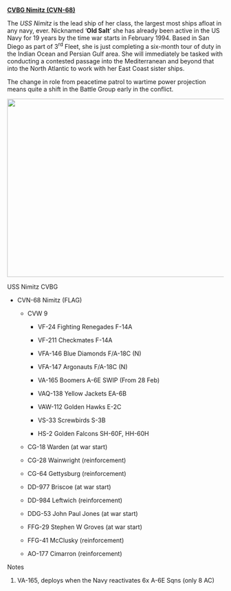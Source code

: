 [**CVBG Nimitz (CVN-68)**](https://en.wikipedia.org/wiki/USS_Nimitz)

The *USS Nimitz* is the lead ship of her class, the largest most ships
afloat in any navy, ever. Nicknamed ‘**Old Salt**’ she has already been
active in the US Navy for 19 years by the time war starts in February
1994. Based in San Diego as part of 3<sup>rd</sup> Fleet, she is just
completing a six-month tour of duty in the Indian Ocean and Persian Gulf
area. She will immediately be tasked with conducting a contested passage
into the Mediterranean and beyond that into the North Atlantic to work
with her East Coast sister ships.

The change in role from peacetime patrol to wartime power projection
means quite a shift in the Battle Group early in the conflict.

<img src="/assets\images\nato\us\navy\carriers\nimitz\media\image1.jpg" style="width:6.5in;height:4.31458in" />

USS Nimitz CVBG

-   CVN-68 Nimitz (FLAG)

    -   CVW 9

        -   VF-24 Fighting Renegades F-14A

        -   VF-211 Checkmates F-14A

        -   VFA-146 Blue Diamonds F/A-18C (N)

        -   VFA-147 Argonauts F/A-18C (N)

        -   VA-165 Boomers A-6E SWIP (From 28 Feb)

        -   VAQ-138 Yellow Jackets EA-6B

        -   VAW-112 Golden Hawks E-2C

        -   VS-33 Screwbirds S-3B

        -   HS-2 Golden Falcons SH-60F, HH-60H

    -   CG-18 Warden (at war start)

    -   CG-28 Wainwright (reinforcement)

    -   CG-64 Gettysburg (reinforcement)

    -   DD-977 Briscoe (at war start)

    -   DD-984 Leftwich (reinforcement)

    -   DDG-53 John Paul Jones (at war start)

    -   FFG-29 Stephen W Groves (at war start)

    -   FFG-41 McClusky (reinforcement)

    -   AO-177 Cimarron (reinforcement)

Notes

1.  VA-165, deploys when the Navy reactivates 6x A-6E Sqns (only 8 AC)
